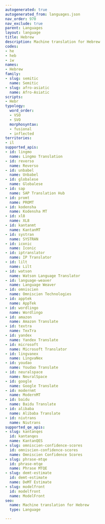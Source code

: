 ```yaml
---
autogenerated: true
autogenerated_from: languages.json
nav_order: 970
nav_exclude: true
parent: Languages
layout: language
title: Hebrew
description: Machine translation for Hebrew
codes:
- he
- heb
- iw
names:
- Hebrew
family:
- slug: semitic
  name: Semitic
- slug: afro-asiatic
  name: Afro-Asiatic
scripts:
- Hebr
typology:
  word_order:
  - VSO
  - SVO
  morphosyntax:
  - fusional
  - inflected
territories:
- il
supported_apis:
- id: lingmo
  name: Lingmo Translation
- id: reverso
  name: Reverso
- id: unbabel
  name: Unbabel
- id: globalese
  name: Globalese
- id: sap
  name: SAP Translation Hub
- id: promt
  name: PROMT
- id: kodensha
  name: Kodensha MT
- id: xl8
  name: XL8
- id: kantanmt
  name: KantanMT
- id: systran
  name: SYSTRAN
- id: iconic
  name: Iconic
- id: iptranslator
  name: IP Translator
- id: lilt
  name: Lilt
- id: watson
  name: Watson Language Translator
- id: language-weaver
  name: Language Weaver
- id: omniscien
  name: Omniscien Technologies
- id: apptek
  name: AppTek
- id: wordlingo
  name: Wordlingo
- id: amazon
  name: Amazon Translate
- id: textra
  name: TexTra
- id: yandex
  name: Yandex Translate
- id: microsoft
  name: Microsoft Translator
- id: lingvanex
  name: LingvaNex
- id: youdao
  name: Youdao Translate
- id: neuralspace
  name: NeuralSpace
- id: google
  name: Google Translate
- id: modernmt
  name: ModernMT
- id: baidu
  name: Baidu Translate
- id: alibaba
  name: Alibaba Translate
- id: niutrans
  name: Niutrans
supported_qe_apis:
- slug: kantanqes
  id: kantanqes
  name: KantanQES
- slug: omniscien-confidence-scores
  id: omniscien-confidence-scores
  name: Omniscien Confidence Scores
- slug: phrase-mtqe
  id: phrase-mtqe
  name: Phrase MTQE
- slug: demt-estimate
  id: demt-estimate
  name: DeMT Estimate
- slug: modelfront
  id: modelfront
  name: ModelFront
seo:
  name: Machine translation for Hebrew
  type: Language

---
```



